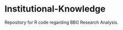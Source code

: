 Institutional-Knowledge
=======================
Repository for R code regarding BBG Research Analysis.

